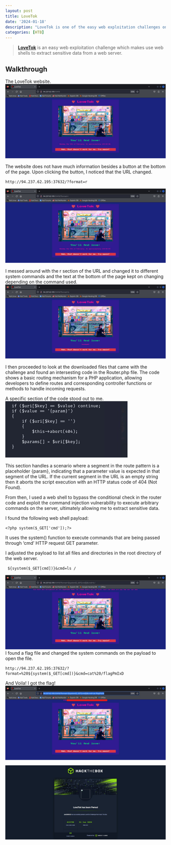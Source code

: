 ```yaml
---
layout: post
title: LoveTok
date: '2024-01-18'
description: "LoveTok is one of the easy web exploitation challenges on HTB"
categories: [HTB]
---
```


> **[LoveTok](https://app.hackthebox.com/challenges/lovetok)** is an easy web exploitation challenge which makes use web shells to extract sensitive data from a web server.

## Walkthrough
The LoveTok website.
![img-description](1.jpg)

The website does not have much information besides a button at the bottom of the page. Upon clicking the button, I noticed that the URL changed. 
```shell
http://94.237.62.195:37632/?format=r
```
![img-description](2.jpg)

I messed around with the r section of the URL and changed it to different system commands and the text at the bottom of the page kept on changing depending on the command used. 
![img-description](3.jpg)

I then proceeded to look at the downloaded files that came with the challenge and found an intersesting code in the Router.php file. The code shows a basic routing mechanism for a PHP application, allowing developers to define routes and corresponding controller functions or methods to handle incoming requests.

A specific section of the code stood out to me.
![img-description](4.jpg)

This section handles a scenario where a segment in the route pattern is a placeholder {param}, indicating that a parameter value is expected in that segment of the URL. If the current segment in the URL is an empty string then it aborts the script execution with an HTTP status code of 404 (Not Found).

From then, I used a web shell to bypass the conditional check in the router code and exploit the command injection vulnerability to execute arbitrary commands on the server, ultimately allowing me to extract sensitive data.

I found the following web shell payload:
```shell
<?php system($_GET['cmd']);?>
```
It uses the system() function to execute commands that are being passed through ‘cmd’ HTTP request GET parameter.

I adjusted the payload to list all files and directories in the root directory of the web server. 
```shell
 ${system($_GET[cmd])}&cmd=ls /
```
![img-description](5.jpg)
I found a flag file and changed the system commands on the payload to open the file.

```shell
http://94.237.62.195:37632/?format=%20${system($_GET[cmd])}&cmd=cat%20/flagPmIxD
```
And Voila! I got the flag!
![img-description](6.jpg)

![img-description](7.jpg)
